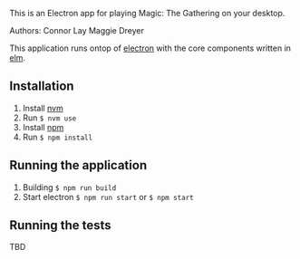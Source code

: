 This is an Electron app for playing Magic: The Gathering on your desktop.

Authors:
Connor Lay
Maggie Dreyer

This application runs ontop of [electron](http://electron.atom.io/) with the core components written in [elm](http://elm-lang.org/).

## Installation

1. Install [nvm](https://github.com/creationix/nvm)
2. Run `$ nvm use`
3. Install [npm](https://www.npmjs.com/)
4. Run `$ npm install`

## Running the application

1. Building `$ npm run build`
2. Start electron `$ npm run start` or `$ npm start`

## Running the tests

TBD
